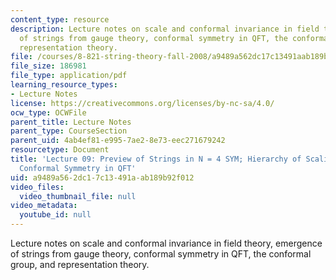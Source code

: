 ```yaml
---
content_type: resource
description: Lecture notes on scale and conformal invariance in field theory, emergence
  of strings from gauge theory, conformal symmetry in QFT, the conformal group, and
  representation theory.
file: /courses/8-821-string-theory-fall-2008/a9489a562dc17c13491aab189b92f012_lecture09.pdf
file_size: 186981
file_type: application/pdf
learning_resource_types:
- Lecture Notes
license: https://creativecommons.org/licenses/by-nc-sa/4.0/
ocw_type: OCWFile
parent_title: Lecture Notes
parent_type: CourseSection
parent_uid: 4ab4ef81-e995-7ae2-8e73-eec271679242
resourcetype: Document
title: 'Lecture 09: Preview of Strings in N = 4 SYM; Hierarchy of Scaling dimensions;
  Conformal Symmetry in QFT'
uid: a9489a56-2dc1-7c13-491a-ab189b92f012
video_files:
  video_thumbnail_file: null
video_metadata:
  youtube_id: null
---
```

Lecture notes on scale and conformal invariance in field theory, emergence of strings from gauge theory, conformal symmetry in QFT, the conformal group, and representation theory.
